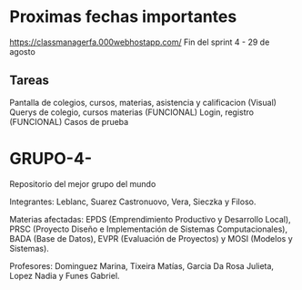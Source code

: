 # Proximas fechas importantes 
https://classmanagerfa.000webhostapp.com/
   Fin del sprint 4 - 29 de agosto
  
## Tareas
   Pantalla de colegios, cursos, materias, asistencia y calificacion (Visual)
   Querys de colegio, cursos materias (FUNCIONAL)
   Login, registro (FUNCIONAL)
   Casos de prueba 

   
   
     


# GRUPO-4-
Repositorio del mejor grupo del mundo

Integrantes: Leblanc, Suarez Castronuovo, Vera, Sieczka y Filoso.

Materias afectadas: EPDS (Emprendimiento Productivo y Desarrollo Local), PRSC (Proyecto Diseño e Implementación de Sistemas Computacionales), BADA (Base de Datos), EVPR (Evaluación de Proyectos) y MOSI (Modelos y Sistemas).

Profesores: Dominguez Marina, Tixeira Matías, Garcia Da Rosa Julieta, Lopez Nadia y Funes Gabriel.
